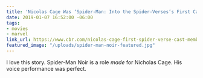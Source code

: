 ```yaml
---
title: 'Nicolas Cage Was ‘Spider-Man: Into the Spider-Verses’s First Cast Member'
date: 2019-01-07 16:52:00 -06:00
tags:
- movies
- marvel
link_url: https://www.cbr.com/nicolas-cage-first-spider-verse-cast-member/
featured_image: "/uploads/spider-man-noir-featured.jpg"
---
```


I love this story. Spider-Man Noir is a role *made* for Nicholas Cage. His voice performance was perfect.